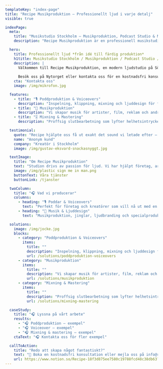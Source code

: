 ```yaml
---
templateKey: "index-page"
title: "Recipe Musikproduktion – Professionellt ljud i varje detalj"
visible: true

indexPage:
  meta:
    title: "Musikstudio Stockholm – Musikproduktion, Podcast Studio & Mastering | Recipe"
    description: "Recipe Musikproduktion är en professionell musikstudio i Stockholm. Vi erbjuder musikproduktion, podcastinspelning, mixning, mastering och ljuddesign för företag, artister och kreatörer."

  hero: 
    title: Professionellt ljud *från idé till färdig produktion*
    h1title: Musikstudio Stockholm / Musikproduktion / Podcast Studio / Mixning / Mastering / Ljudproduktion
    description: |
      Välkommen till Recipe Musikproduktion, en modern ljudstudio på Södermalm. Vi skapar ljud som känns – för företag, kreatörer och artister. Poddar, voiceovers, musik, jinglar, mix och mastering.
      
      Besök oss på Nytorget eller kontakta oss för en kostnadsfri konsultation.
    cta: "Kontakta oss"
    image: /img/mikrofon.jpg

  features:
    - title: "🎙️ Poddproduktion & Voiceovers"
      description: "Inspelning, klippning, mixning och ljuddesign för företagspoddar, e-learning och reklam."
    - title: "🎼 Musikproduktion"
      description: "Vi skapar musik för artister, film, reklam och andra medier – från idé till färdig produktion."
    - title: "🎚️ Mixning & Mastering"
      description: "Proffsig slutbearbetning som lyfter helhetsintrycket, oavsett projekt."

  testimonial:
    quote: "Recipe hjälpte oss få ut exakt det sound vi letade efter – proffsigt, snabbt och kreativt."
    name: "Anonym kund"
    company: "Kreatör i Stockholm"
    image: /img/gustav-eksvard-snackasnyggt.jpg

  textImage:
    title: "Om Recipe Musikproduktion"
    text: "Studion drivs av passion för ljud. Vi har hjälpt företag, artister och kreatörer att skapa ljud som känns – på riktigt."
    image: /img/plastic sign me in man.png
    buttonText: Våra tjänster
    buttonLink: /tjanster

  twoColumn:
    title: "🎧 Vad vi producerar"
    columns:
      - heading: "🎙️ Poddar & Voiceovers"
        text: "Perfekt för företag och kreatörer som vill nå ut med en professionell ljudbild."
      - heading: "🎼 Musik & Ljuddesign"
        text: "Musikproduktion, jinglar, ljudbranding och specialproduktioner för media och reklam."

  solutions:
    image: /img/jocke.jpg
    blocks:
      - category: "Poddproduktion & Voiceovers"
        items:
          title: ""
          description: "Inspelning, klippning, mixning och ljuddesign för företagspoddar, e-learning och reklam."
          url: /solutions/poddproduktion-voiceovers
      - category: "Musikproduktion"
        items:
          title: ""
          description: "Vi skapar musik för artister, film, reklam och andra medier – från idé till färdig produktion."
          url: /solutions/musikproduktion
      - category: "Mixning & Mastering"
        items:
          title: ""
          description: "Proffsig slutbearbetning som lyfter helhetsintrycket, oavsett projekt."
          url: /solutions/mixning-mastering

  caseStudy:
    title: "🎧 Lyssna på vårt arbete"
    results:
      - "🎧 Poddproduktion – exempel"
      - "🎧 Voiceover – exempel"
      - "🎧 Mixning & mastering – exempel"
    ctaText: "🎧 Kontakta oss för fler exempel"

  callToAction:
    title: "Redo att skapa något fantastiskt?"
    text: "📩 Boka en kostnadsfri konsultation eller mejla oss på info@recipe.se"
    url: https://www.notion.so/Recipe-18f3d875ee7580c19788fcd48c38db63?pvs=21
---
```

